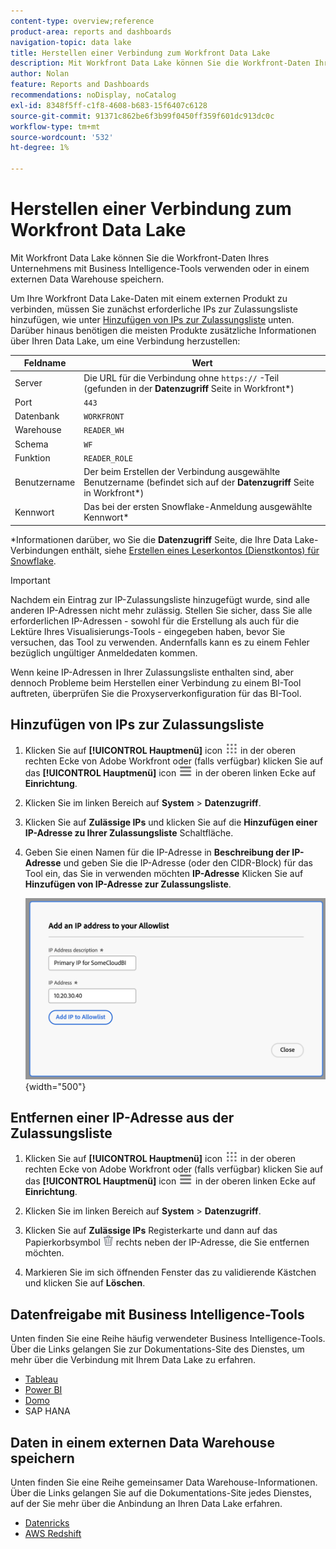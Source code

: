 ```yaml
---
content-type: overview;reference
product-area: reports and dashboards
navigation-topic: data lake
title: Herstellen einer Verbindung zum Workfront Data Lake
description: Mit Workfront Data Lake können Sie die Workfront-Daten Ihres Unternehmens mit beliebten Business Intelligence-Tools verwenden oder in einem externen Data Warehouse speichern.
author: Nolan
feature: Reports and Dashboards
recommendations: noDisplay, noCatalog
exl-id: 8348f5ff-c1f8-4608-b683-15f6407c6128
source-git-commit: 91371c862be6f3b99f0450ff359f601dc913dc0c
workflow-type: tm+mt
source-wordcount: '532'
ht-degree: 1%

---
```


# Herstellen einer Verbindung zum Workfront Data Lake

Mit Workfront Data Lake können Sie die Workfront-Daten Ihres Unternehmens mit Business Intelligence-Tools verwenden oder in einem externen Data Warehouse speichern.

Um Ihre Workfront Data Lake-Daten mit einem externen Produkt zu verbinden, müssen Sie zunächst erforderliche IPs zur Zulassungsliste hinzufügen, wie unter [Hinzufügen von IPs zur Zulassungsliste](#add-ips-to-the-allowlist) unten. Darüber hinaus benötigen die meisten Produkte zusätzliche Informationen über Ihren Data Lake, um eine Verbindung herzustellen:

| Feldname | Wert |
|---------------|-------------|
| Server | Die URL für die Verbindung ohne `https://` -Teil (gefunden in der **Datenzugriff** Seite in Workfront*) |
| Port | `443` |
| Datenbank | `WORKFRONT` |
| Warehouse | `READER_WH` |
| Schema | `WF` |
| Funktion | `READER_ROLE` |
| Benutzername | Der beim Erstellen der Verbindung ausgewählte Benutzername (befindet sich auf der **Datenzugriff** Seite in Workfront*) |
| Kennwort | Das bei der ersten Snowflake-Anmeldung ausgewählte Kennwort* |

*Informationen darüber, wo Sie die **Datenzugriff** Seite, die Ihre Data Lake-Verbindungen enthält, siehe [Erstellen eines Leserkontos (Dienstkontos) für Snowflake](/help/quicksilver/reports-and-dashboards/data-lake/create-a-reader-account.md).

>[!IMPORTANT]
>
>Nachdem ein Eintrag zur IP-Zulassungsliste hinzugefügt wurde, sind alle anderen IP-Adressen nicht mehr zulässig. Stellen Sie sicher, dass Sie alle erforderlichen IP-Adressen - sowohl für die Erstellung als auch für die Lektüre Ihres Visualisierungs-Tools - eingegeben haben, bevor Sie versuchen, das Tool zu verwenden. Andernfalls kann es zu einem Fehler bezüglich ungültiger Anmeldedaten kommen.
>
>Wenn keine IP-Adressen in Ihrer Zulassungsliste enthalten sind, aber dennoch Probleme beim Herstellen einer Verbindung zu einem BI-Tool auftreten, überprüfen Sie die Proxyserverkonfiguration für das BI-Tool.


## Hinzufügen von IPs zur Zulassungsliste

1. Klicken Sie auf **[!UICONTROL Hauptmenü]** icon ![Hauptmenü](/help/_includes/assets/main-menu-icon.png) in der oberen rechten Ecke von Adobe Workfront oder (falls verfügbar) klicken Sie auf das **[!UICONTROL Hauptmenü]** icon ![Hauptmenü](/help/_includes/assets/main-menu-icon-left-nav.png) in der oberen linken Ecke auf **Einrichtung**.

1. Klicken Sie im linken Bereich auf **System** > **Datenzugriff**.

1. Klicken Sie auf **Zulässige IPs** und klicken Sie auf die **Hinzufügen einer IP-Adresse zu Ihrer Zulassungsliste** Schaltfläche.

1. Geben Sie einen Namen für die IP-Adresse in **Beschreibung der IP-Adresse** und geben Sie die IP-Adresse (oder den CIDR-Block) für das Tool ein, das Sie in verwenden möchten **IP-Adresse** Klicken Sie auf **Hinzufügen von IP-Adresse zur Zulassungsliste**.

   ![IP-Adresse hinzufügen](/help/quicksilver/reports-and-dashboards/data-lake/assets/add-IP-allowlist.png) {width="500"}

## Entfernen einer IP-Adresse aus der Zulassungsliste

1. Klicken Sie auf **[!UICONTROL Hauptmenü]** icon ![Hauptmenü](/help/_includes/assets/main-menu-icon.png) in der oberen rechten Ecke von Adobe Workfront oder (falls verfügbar) klicken Sie auf das **[!UICONTROL Hauptmenü]** icon ![Hauptmenü](/help/_includes/assets/main-menu-icon-left-nav.png) in der oberen linken Ecke auf **Einrichtung**.

1. Klicken Sie im linken Bereich auf **System** > **Datenzugriff**.

1. Klicken Sie auf **Zulässige IPs** Registerkarte und dann auf das Papierkorbsymbol ![Löschsymbol](/help/quicksilver/reports-and-dashboards/data-lake/assets/delete.png) rechts neben der IP-Adresse, die Sie entfernen möchten.

1. Markieren Sie im sich öffnenden Fenster das zu validierende Kästchen und klicken Sie auf **Löschen**.

## Datenfreigabe mit Business Intelligence-Tools

Unten finden Sie eine Reihe häufig verwendeter Business Intelligence-Tools. Über die Links gelangen Sie zur Dokumentations-Site des Dienstes, um mehr über die Verbindung mit Ihrem Data Lake zu erfahren.

* [Tableau](https://help.tableau.com/current/pro/desktop/en-us/basicconnectoverview.htm)
* [Power BI](https://learn.microsoft.com/power-query/connectors/snowflake)
* [Domo](https://www.domo.com/appstore/connector/snowflake-connector/overview)
* SAP HANA

## Daten in einem externen Data Warehouse speichern

Unten finden Sie eine Reihe gemeinsamer Data Warehouse-Informationen. Über die Links gelangen Sie auf die Dokumentations-Site jedes Dienstes, auf der Sie mehr über die Anbindung an Ihren Data Lake erfahren.

* [Datenricks](https://docs.databricks.com/en/connect/index.html)
* [AWS Redshift](https://docs.aws.amazon.com/redshift/latest/gsg/federated-query.html)
